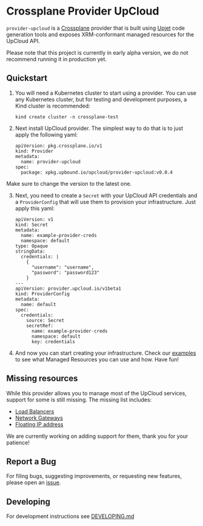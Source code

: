 # Crossplane Provider UpCloud

`provider-upcloud` is a [Crossplane](https://crossplane.io/) provider that
is built using [Upjet](https://github.com/crossplane/upjet) code
generation tools and exposes XRM-conformant managed resources for the
UpCloud API.

Please note that this project is currently in early alpha version, we do not recommend running it in production yet.

## Quickstart

1. You will need a Kubernetes cluster to start using a provider. You can use any Kubernetes cluster, but for testing and development purposes, a Kind cluster is recommended:
    ```
    kind create cluster -n crossplane-test
    ```

2. Next install UpCloud provider. The simplest way to do that is to just apply the following yaml:
    ```
    apiVersion: pkg.crossplane.io/v1
    kind: Provider
    metadata:
      name: provider-upcloud
    spec:
      package: xpkg.upbound.io/upcloud/provider-upcloud:v0.0.4
    ```

 Make sure to change the version to the latest one.

3. Next, you need to create a `Secret` with your UpCloud API credentials and a `ProviderConfig` that will use them to provision your infrastructure. Just apply this yaml:
    ```
    apiVersion: v1
    kind: Secret
    metadata:
      name: example-provider-creds
      namespace: default
    type: Opaque
    stringData:
      credentials: |
        {
          "username": "username",
          "password": "password123"
        }
    ---
    apiVersion: provider.upcloud.io/v1beta1
    kind: ProviderConfig
    metadata:
      name: default
    spec:
      credentials:
        source: Secret
        secretRef:
          name: example-provider-creds
          namespace: default
          key: credentials
    ```

4. And now you can start creating your infrastructure. Check our [examples](examples/resources) to see what Managed Resources you can use and how. Have fun!

## Missing resources

While this provider allows you to manage most of the UpCloud services, support for some is still missing. The missing list includes:
- [Load Balancers](https://developers.upcloud.com/1.3/17-managed-loadbalancer/)
- [Network Gateways](https://developers.upcloud.com/1.3/19-network-gateways/)
- [Floating IP address](https://developers.upcloud.com/1.3/10-ip-addresses/#creating-floating-ips)

We are currently working on adding support for them, thank you for your patience!

## Report a Bug

For filing bugs, suggesting improvements, or requesting new features, please
open an [issue](https://github.com/UpCloudLtd/provider-upcloud/issues).

## Developing

For development instructions see [DEVELOPING.md](DEVELOPING.md)